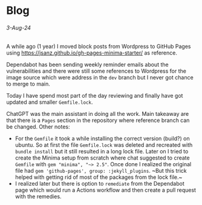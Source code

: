 # Blog

###### 3-Aug-24

A while ago (1 year) I moved block posts from Wordpress to GitHub Pages using https://jsanz.github.io/gh-pages-minima-starter/ as reference.

Dependabot has been sending weekly reminder emails about the vulnerabilities and there were still some references to Wordpress for the image source which were address in the `dev` branch but I never got chance to merge to main.

Today I have spend most part of the day reviewing and finally have got updated and smaller `Gemfile.lock`.

ChatGPT was the main assistant in doing all the work. Main takeaway are that there is a `Pages` section in the repository where reference branch can be changed. Other notes:

- For the `Gemfile` it took a while installing the correct version (build?) on ubuntu. So at first the file `Gemfile.lock` was deleted and recreated with `bundle install` but it still resulted in a long lock file. Later on I tried to create the Minima setup from scratch where chat suggested to create `Gemfile` with `gem "minima", "~> 2.5"`. Once done I realized the original file had `gem 'github-pages', group: :jekyll_plugins`. ~But this trick helped with getting rid of most of the packages from the lock file.~
- I realized later but there is option to `remediate` from the Dependabot page which would run a Actions workflow and then create a pull request with the remedies.
